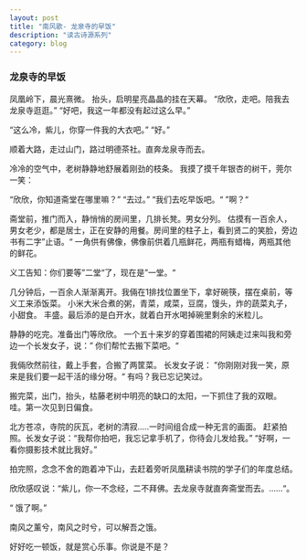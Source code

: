 ```yaml
---
layout: post
title: "南风歌- 龙泉寺的早饭"
description: "读古诗源系列"
category: blog
---
```

### 龙泉寺的早饭

凤凰岭下，晨光熹微。
抬头，启明星亮晶晶的挂在天幕。
“欣欣，走吧。陪我去龙泉寺逛逛。”
“好吧，我这一年都没有起过这么早。”

“这么冷，紫儿，你穿一件我的大衣吧。”
“好。”

顺着大路，走过山门，路过明德茶社。直奔龙泉寺而去。

冷冷的空气中，老树静静地舒展着刚劲的枝条。 我摸了摸千年银杏的树干，莞尔一笑：

“欣欣，你知道斋堂在哪里嘛？”
“去过。”
“我们去吃早饭吧。“
”啊？“ 

斋堂前，推门而入，静悄悄的房间里，几排长凳。男女分列。 估摸有一百余人，男女老少，都是居士，正在安静的用餐。房间里的柱子上，看到贤二的笑脸，旁边书有二字”止语。“ 一角供有佛像，佛像前供着几瓶鲜花，两瓶有蜡梅，两瓶其他的鲜花。

义工告知：你们要等”二堂“了，现在是”一堂。“

几分钟后，一百余人渐渐离开。我倆在1排找位置坐下，拿好碗筷，摆在桌前，等义工来添饭菜。 小米大米合煮的粥，青菜，咸菜，豆腐，馒头，炸的蔬菜丸子，小甜食。 丰盛。最后添的是白开水，就着白开水喝掉碗里剩余的米粒儿。

静静的吃完。准备出门等欣欣。 一个五十来岁的穿着围裙的阿姨走过来叫我和旁边一个长发女子，说：” 你们帮忙去搬下菜吧。“

我倆欣然前往，戴上手套，合搬了两筐菜。 长发女子说： ”你刚刚对我一笑，原来是我们要一起干活的缘分呀。“ 有吗？我已忘记笑过。

搬完菜，出门，抬头，枯藤老树中明亮的缺口的太阳，一下抓住了我的双眼。 哇。第一次见到日偏食。

北方苍凉，寺院的灰瓦，老树的清寂.....一时间组合成一种无言的画面。
赶紧拍照。长发女子说：“我帮你拍吧，我忘记拿手机了，你待会儿发给我。”
“好啊，一看你摄影技术就比我好。”

拍完照，念念不舍的跑着冲下山，去赶着旁听凤凰耕读书院的学子们的年度总结。

欣欣感叹说：“紫儿，你一不念经，二不拜佛。去龙泉寺就直奔斋堂而去。......“。

“ 饿了啊。”

南风之薰兮，南风之时兮，可以解吾之饿。

好好吃一顿饭，就是赏心乐事。你说是不是？
